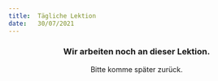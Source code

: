 ```yaml
---
title:  Tägliche Lektion
date:   30/07/2021
---
```


### <center>Wir arbeiten noch an dieser Lektion.</center>
<center>Bitte komme später zurück.</center>